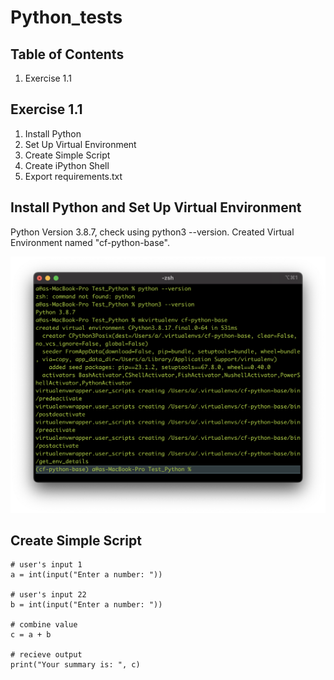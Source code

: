 # Python_tests

## Table of Contents

1. Exercise 1.1

## Exercise 1.1

1. Install Python
2. Set Up Virtual Environment
3. Create Simple Script
4. Create iPython Shell
5. Export requirements.txt

 ## Install Python and Set Up Virtual Environment

 Python Version 3.8.7, check using python3 --version. Created Virtual Environment named "cf-python-base".

 ![step1](https://github.com/nick-vns/python_tests/blob/main/Exercise%201.1/step%201.png)

 ## Create Simple Script 
``` 
# user's input 1
a = int(input("Enter a number: "))

# user's input 22
b = int(input("Enter a number: "))

# combine value
c = a + b

# recieve output
print("Your summary is: ", c)
```

 
 
